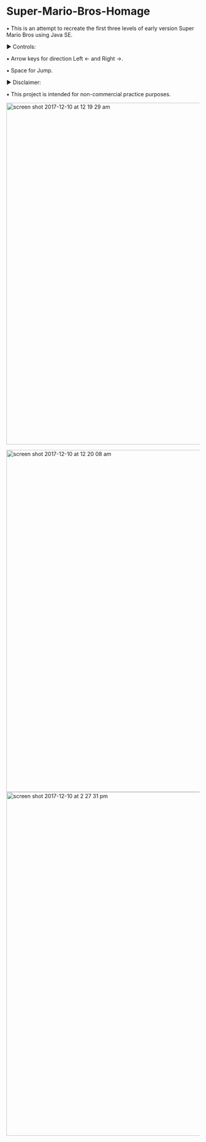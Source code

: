 # Super-Mario-Bros-Homage

▪ This is an attempt to recreate the first three levels of early version Super Mario Bros using Java SE.


▶ Controls: 

▪ Arrow keys for direction Left ← and Right →.

▪ Space for Jump.

▶ Disclaimer: 

▪ This project is intended for non-commercial practice purposes.


[
<img width="892" alt="screen shot 2017-12-10 at 12 19 29 am" src="https://user-images.githubusercontent.com/32606080/33808778-de22f9e8-ddb9-11e7-9595-815cc62bbbfb.png">
](url)

<img width="893" alt="screen shot 2017-12-10 at 12 20 08 am" src="https://user-images.githubusercontent.com/32606080/33808856-0a799a78-ddbb-11e7-90c5-e96dd7358e8c.png">

<img width="897" alt="screen shot 2017-12-10 at 2 27 31 pm" src="https://user-images.githubusercontent.com/32606080/33808860-1d286cb2-ddbb-11e7-8624-874dca91029e.png">

